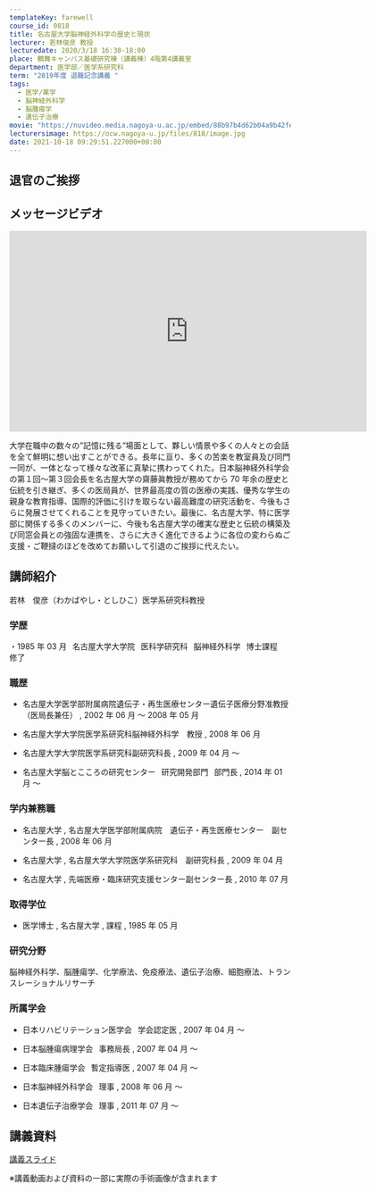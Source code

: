```yaml
---
templateKey: farewell
course_id: 0818
title: 名古屋大学脳神経外科学の歴史と現状
lecturer: 若林俊彦 教授
lecturedate: 2020/3/18 16:30-18:00
place: 鶴舞キャンパス基礎研究棟（講義棟）4階第4講義室
department: 医学部／医学系研究科
term: "2019年度 退職記念講義 "
tags:
  - 医学/薬学
  - 脳神経外科学
  - 脳腫瘍学
  - 遺伝子治療
movie: "https://nuvideo.media.nagoya-u.ac.jp/embed/88b97b4d62b04a9b42fee427e4a8f2c021f9dc1c "
lecturersimage: https://ocw.nagoya-u.jp/files/818/image.jpg
date: 2021-10-18 09:29:51.227000+00:00
---
```


## 退官のご挨拶

## メッセージビデオ 
<iframe src="https://nuvideo.media.nagoya-u.ac.jp/embed/688f5031870c243e11df80cdbdd0b235b6bef4df" width="640" height="360" frameborder="0" allowfullscreen></iframe>
 
大学在職中の数々の”記憶に残る”場面として、夥しい情景や多くの人々との会話を全て鮮明に想い出すことができる。長年に亘り、多くの苦楽を教室員及び同門一同が、一体となって様々な改革に真摯に携わってくれた。日本脳神経外科学会の第１回〜第３回会長を名古屋大学の齋藤眞教授が務めてから 70 年余の歴史と伝統を引き継ぎ、多くの医局員が、世界最高度の質の医療の実践、優秀な学生の親身な教育指導、国際的評価に引けを取らない最高難度の研究活動を、今後もさらに発展させてくれることを見守っていきたい。最後に、名古屋大学、特に医学部に関係する多くのメンバーに、今後も名古屋大学の確実な歴史と伝統の構築及び同窓会員との強固な連携を、さらに大きく進化できるように各位の変わらぬご支援・ご鞭撻のほどを改めてお願いして引退のご挨拶に代えたい。

## 講師紹介

若林　俊彦（わかばやし・としひこ）医学系研究科教授

### 学歴

・1985 年 03 月   名古屋大学大学院   医科学研究科   脳神経外科学   博士課程   修了

### 職歴

- 名古屋大学医学部附属病院遺伝子・再生医療センター遺伝子医療分野准教授（医局長兼任） , 2002 年 06 月 ～ 2008 年 05 月

- 名古屋大学大学院医学系研究科脳神経外科学　教授 , 2008 年 06 月

- 名古屋大学大学院医学系研究科副研究科長 , 2009 年 04 月 ～

- 名古屋大学脳とこころの研究センター   研究開発部門   部門長 , 2014 年 01 月 ～

### 学内兼務職

- 名古屋大学 , 名古屋大学医学部附属病院　遺伝子・再生医療センター　副センター長 , 2008 年 06 月

- 名古屋大学 , 名古屋大学大学院医学系研究科　副研究科長 , 2009 年 04 月

- 名古屋大学 , 先端医療・臨床研究支援センター副センター長 , 2010 年 07 月

### 取得学位

- 医学博士 , 名古屋大学 , 課程 , 1985 年 05 月

### 研究分野

脳神経外科学、脳腫瘍学、化学療法、免疫療法、遺伝子治療、細胞療法、トランスレーショナルリサーチ

### 所属学会

- 日本リハビリテーション医学会   学会認定医 , 2007 年 04 月 ～

- 日本脳腫瘍病理学会   事務局長 , 2007 年 04 月 ～

- 日本臨床腫瘍学会   暫定指導医 , 2007 年 04 月 ～

- 日本脳神経外科学会   理事 , 2008 年 06 月 ～

- 日本遺伝子治療学会   理事 , 2011 年 07 月 ～

## 講義資料

[講義スライド](https://ocw.nagoya-u.jp/files/818/slide.pdf)

※講義動画および資料の一部に実際の手術画像が含まれます

